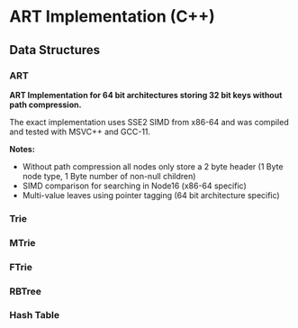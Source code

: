 # ART Implementation (C++)

## Data Structures
### ART
**ART Implementation for 64 bit architectures storing 32 bit keys without path compression.**

The exact implementation uses SSE2 SIMD from x86-64 and was compiled and tested with MSVC++ and GCC-11.

**Notes:**
- Without path compression all nodes only store a 2 byte header (1 Byte node type, 1 Byte number of non-null children)
- SIMD comparison for searching in Node16 (x86-64 specific)
- Multi-value leaves using pointer tagging (64 bit architecture specific)
### Trie
### MTrie
### FTrie
### RBTree
### Hash Table